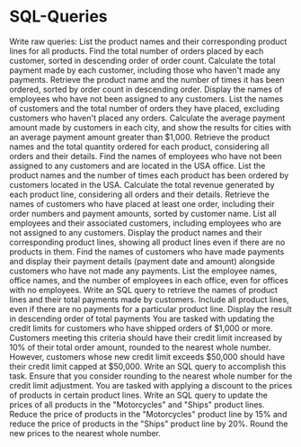 # SQL-Queries

Write raw queries:
List the product names and their corresponding product lines for all products.
Find the total number of orders placed by each customer, sorted in descending order of order count.
Calculate the total payment made by each customer, including those who haven't made any payments.
Retrieve the product name and the number of times it has been ordered, sorted by order count in descending order.
Display the names of employees who have not been assigned to any customers.
List the names of customers and the total number of orders they have placed, excluding customers who haven't placed any orders.
Calculate the average payment amount made by customers in each city, and show the results for cities with an average payment amount greater than $1,000.
Retrieve the product names and the total quantity ordered for each product, considering all orders and their details.
Find the names of employees who have not been assigned to any customers and are located in the USA office.
List the product names and the number of times each product has been ordered by customers located in the USA.
Calculate the total revenue generated by each product line, considering all orders and their details.
Retrieve the names of customers who have placed at least one order, including their order numbers and payment amounts, sorted by customer name.
List all employees and their associated customers, including employees who are not assigned to any customers.
Display the product names and their corresponding product lines, showing all product lines even if there are no products in them.
Find the names of customers who have made payments and display their payment details (payment date and amount) alongside customers who have not made any payments.
List the employee names, office names, and the number of employees in each office, even for offices with no employees.
Write an SQL query to retrieve the names of product lines and their total payments made by customers. Include all product lines, even if there are no payments for a particular product line. Display the result in descending order of total payments
You are tasked with updating the credit limits for customers who have shipped orders of $1,000 or more. Customers meeting this criteria should have their credit limit increased by 10% of their total order amount, rounded to the nearest whole number. However, customers whose new credit limit exceeds $50,000 should have their credit limit capped at $50,000. Write an SQL query to accomplish this task. Ensure that you consider rounding to the nearest whole number for the credit limit adjustment.
You are tasked with applying a discount to the prices of products in certain product lines. Write an SQL query to update the prices of all products in the "Motorcycles" and "Ships" product lines. Reduce the price of products in the "Motorcycles" product line by 15% and reduce the price of products in the "Ships" product line by 20%. Round the new prices to the nearest whole number.
